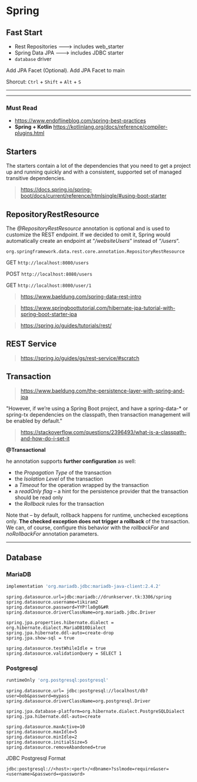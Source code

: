 # Spring

## Fast Start

+ Rest Repositories  ---> includes web_starter
+ Spring Data JPA    ---> includes JDBC starter
+ `database` driver

Add JPA Facet (Optional). Add JPA Facet to main

Shorcut:  `Ctrl` + `Shift` + `Alt` + `S`

---
---

### Must Read

+ https://www.endoflineblog.com/spring-best-practices
+ **Spring + Kotlin**
  https://kotlinlang.org/docs/reference/compiler-plugins.html

## Starters

The starters contain a lot of the dependencies that you need to get a project up and running quickly and with a consistent, supported set of managed transitive dependencies.



> https://docs.spring.io/spring-boot/docs/current/reference/htmlsingle/#using-boot-starter



## RepositoryRestResource

The *@RepositoryRestResource* annotation is optional and is used to customize the REST endpoint. If we decided to omit it, Spring would automatically create an endpoint at “*/websiteUsers*” instead of “*/users*“.

`org.springframework.data.rest.core.annotation.RepositoryRestResource`

GET `http://localhost:8080/users `

POST `http://localhost:8080/users `

GET `http://localhost:8080/user/1`



> https://www.baeldung.com/spring-data-rest-intro

> https://www.springboottutorial.com/hibernate-jpa-tutorial-with-spring-boot-starter-jpa

> https://spring.io/guides/tutorials/rest/



## REST Service

> https://spring.io/guides/gs/rest-service/#scratch

## Transaction

> https://www.baeldung.com/the-persistence-layer-with-spring-and-jpa

"However, if we’re using a Spring Boot project, and have a spring-data-* or spring-tx dependencies on the classpath, then transaction management will be enabled by default."



> https://stackoverflow.com/questions/2396493/what-is-a-classpath-and-how-do-i-set-it

**@Transactional**

he annotation supports **further configuration** as well:

- the *Propagation Type* of the transaction
- the *Isolation Level* of the transaction
- a *Timeout* for the operation wrapped by the transaction
- a *readOnly flag* – a hint for the persistence provider that the transaction should be read only
- the *Rollback* rules for the transaction

Note that – by default, rollback happens for runtime, unchecked exceptions only. **The checked exception does not trigger a rollback** of the transaction. We can, of course, configure this behavior with the *rollbackFor* and *noRollbackFor* annotation parameters.



---

## Database

### MariaDB

```groovy
implementation 'org.mariadb.jdbc:mariadb-java-client:2.4.2'
```

```
spring.datasource.url=jdbc:mariadb://drunkserver.tk:3306/spring
spring.datasource.username=tikiram2
spring.datasource.password=YYP!la0g0&#R
spring.datasource.driverClassName=org.mariadb.jdbc.Driver

spring.jpa.properties.hibernate.dialect = org.hibernate.dialect.MariaDB10Dialect
spring.jpa.hibernate.ddl-auto=create-drop
spring.jpa.show-sql = true

spring.datasource.testWhileIdle = true
spring.datasource.validationQuery = SELECT 1
```

### Postgresql

```groovy
runtimeOnly 'org.postgresql:postgresql'
```

```
spring.datasource.url= jdbc:postgresql://localhost/db?user=bob&password=mypass
spring.datasource.driverClassName=org.postgresql.Driver

spring.jpa.database-platform=org.hibernate.dialect.PostgreSQLDialect
spring.jpa.hibernate.ddl-auto=create

spring.datasource.maxActive=10
spring.datasource.maxIdle=5
spring.datasource.minIdle=2
spring.datasource.initialSize=5
spring.datasource.removeAbandoned=true
```

JDBC Postgresql Format

```
jdbc:postgresql://<host>:<port>/<dbname>?sslmode=require&user=<username>&password=<password>
```

